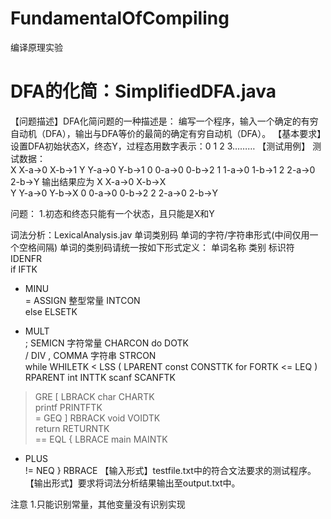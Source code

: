 # FundamentalOfCompiling

编译原理实验

# DFA的化简：SimplifiedDFA.java


【问题描述】DFA化简问题的一种描述是：
编写一个程序，输入一个确定的有穷自动机（DFA），输出与DFA等价的最简的确定有穷自动机（DFA）。
【基本要求】设置DFA初始状态X，终态Y，过程态用数字表示：0 1 2 3………
【测试用例】
测试数据：   
X X-a->0 X-b->1
Y Y-a->0 Y-b->1
0 0-a->0 0-b->2
1 1-a->0 1-b->1
2 2-a->0 2-b->Y
输出结果应为
X X-a->0 X-b->X            
Y Y-a->0 Y-b->X
0 0-a->0 0-b->2
2 2-a->0 2-b->Y

问题：
1.初态和终态只能有一个状态，且只能是X和Y



词法分析：LexicalAnalysis.jav
单词类别码 单词的字符/字符串形式(中间仅用一个空格间隔)
单词的类别码请统一按如下形式定义：
单词名称	类别
标识符	IDENFR	
if	IFTK	
-	MINU	
= 	ASSIGN
整型常量	INTCON	
else	ELSETK	
*	MULT	
;	SEMICN
字符常量	CHARCON
do	DOTK	
/	DIV
,	COMMA
字符串	STRCON	
while	WHILETK
< 	LSS
(	LPARENT
const	CONSTTK
for	FORTK
<=	LEQ
)	RPARENT
int	INTTK
scanf	SCANFTK
> 	GRE
[	LBRACK
char	CHARTK	
printf	PRINTFTK	
>=	GEQ
]	RBRACK
void	VOIDTK	
return	RETURNTK	
== 	EQL
{	LBRACE
main	MAINTK	
+	PLUS	
!= 	NEQ
}	RBRACE
【输入形式】testfile.txt中的符合文法要求的测试程序。
【输出形式】要求将词法分析结果输出至output.txt中。

注意
1.只能识别常量，其他变量没有识别实现
